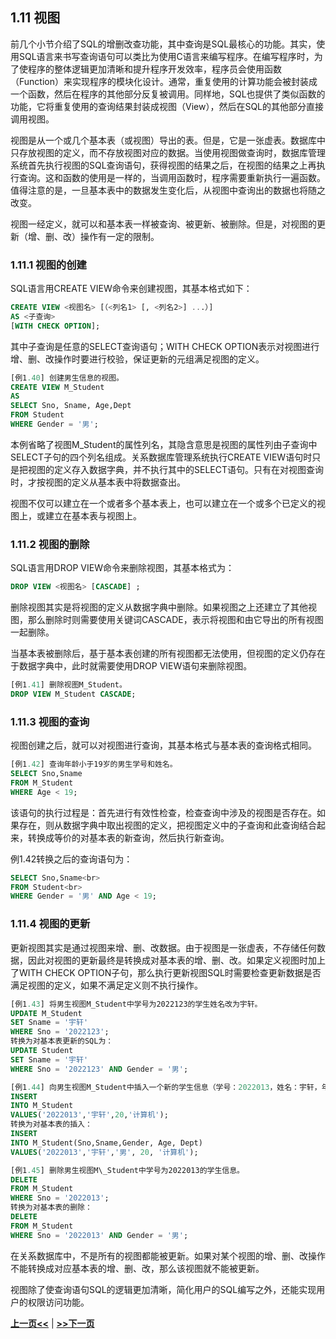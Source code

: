 ## 1.11 视图

前几个小节介绍了SQL的增删改查功能，其中查询是SQL最核心的功能。其实，使用SQL语言来书写查询语句可以类比为使用C语言来编写程序。在编写程序时，为了使程序的整体逻辑更加清晰和提升程序开发效率，程序员会使用函数（Function）来实现程序的模块化设计。通常，重复使用的计算功能会被封装成一个函数，然后在程序的其他部分反复被调用。同样地，SQL也提供了类似函数的功能，它将重复使用的查询结果封装成视图（View），然后在SQL的其他部分直接调用视图。

视图是从一个或几个基本表（或视图）导出的表。但是，它是一张虚表。数据库中只存放视图的定义，而不存放视图对应的数据。当使用视图做查询时，数据库管理系统首先执行视图的SQL查询语句，获得视图的结果之后，在视图的结果之上再执行查询。这和函数的使用是一样的，当调用函数时，程序需要重新执行一遍函数。值得注意的是，一旦基本表中的数据发生变化后，从视图中查询出的数据也将随之改变。

视图一经定义，就可以和基本表一样被查询、被更新、被删除。但是，对视图的更新（增、删、改）操作有一定的限制。


### 1.11.1  视图的创建

SQL语言用CREATE VIEW命令来创建视图，其基本格式如下：

```SQL
CREATE VIEW <视图名> [（<列名1> [, <列名2>] ...）] 
AS <子查询>
[WITH CHECK OPTION];
```

其中子查询是任意的SELECT查询语句；WITH CHECK OPTION表示对视图进行增、删、改操作时要进行校验，保证更新的元组满足视图的定义。

```SQL
[例1.40] 创建男生信息的视图。
CREATE VIEW M_Student 
AS
SELECT Sno, Sname, Age,Dept
FROM Student
WHERE Gender = '男';
```

本例省略了视图M_Student的属性列名，其隐含意思是视图的属性列由子查询中SELECT子句的四个列名组成。关系数据库管理系统执行CREATE VIEW语句时只是把视图的定义存入数据字典，并不执行其中的SELECT语句。只有在对视图查询时，才按视图的定义从基本表中将数据查出。

视图不仅可以建立在一个或者多个基本表上，也可以建立在一个或多个已定义的视图上，或建立在基本表与视图上。

### 1.11.2 视图的删除

SQL语言用DROP VIEW命令来删除视图，其基本格式为：

```SQL
DROP VIEW <视图名> [CASCADE] ;
```
删除视图其实是将视图的定义从数据字典中删除。如果视图之上还建立了其他视图，那么删除时则需要使用关键词CASCADE，表示将视图和由它导出的所有视图一起删除。

当基本表被删除后，基于基本表创建的所有视图都无法使用，但视图的定义仍存在于数据字典中，此时就需要使用DROP VIEW语句来删除视图。

```SQL
[例1.41] 删除视图M_Student。
DROP VIEW M_Student CASCADE;
```

### 1.11.3  视图的查询

视图创建之后，就可以对视图进行查询，其基本格式与基本表的查询格式相同。

```SQL
[例1.42] 查询年龄小于19岁的男生学号和姓名。
SELECT Sno,Sname
FROM M_Student
WHERE Age < 19;
```

该语句的执行过程是：首先进行有效性检查，检查查询中涉及的视图是否存在。如果存在，则从数据字典中取出视图的定义，把视图定义中的子查询和此查询结合起来，转换成等价的对基本表的新查询，然后执行新查询。

例1.42转换之后的查询语句为：
```SQL
SELECT Sno,Sname<br>
FROM Student<br>
WHERE Gender = '男' AND Age < 19;
```

### 1.11.4  视图的更新

更新视图其实是通过视图来增、删、改数据。由于视图是一张虚表，不存储任何数据，因此对视图的更新最终是转换成对基本表的增、删、改。如果定义视图时加上了WITH CHECK OPTION子句，那么执行更新视图SQL时需要检查更新数据是否满足视图的定义，如果不满足定义则不执行操作。

```SQL
[例1.43] 将男生视图M_Student中学号为2022123的学生姓名改为宇轩。
UPDATE M_Student
SET Sname = '宇轩' 
WHERE Sno = '2022123';
转换为对基本表更新的SQL为：
UPDATE Student
SET Sname = '宇轩' 
WHERE Sno = '2022123' AND Gender = '男';
```
```SQL
[例1.44] 向男生视图M_Student中插入一个新的学生信息（学号：2022013，姓名：宇轩，年龄：20，系：计算机）。
INSERT
INTO M_Student 
VALUES('2022013','宇轩',20,'计算机');
转换为对基本表的插入：
INSERT
INTO M_Student(Sno,Sname,Gender, Age, Dept)
VALUES('2022013','宇轩','男', 20, '计算机');
```
```SQL
[例1.45] 删除男生视图M\_Student中学号为2022013的学生信息。
DELETE
FROM M_Student
WHERE Sno = '2022013';
转换为对基本表的删除：
DELETE
FROM M_Student
WHERE Sno = '2022013' AND Gender = '男';
```

在关系数据库中，不是所有的视图都能被更新。如果对某个视图的增、删、改操作不能转换成对应基本表的增、删、改，那么该视图就不能被更新。

视图除了使查询语句SQL的逻辑更加清晰，简化用户的SQL编写之外，还能实现用户的权限访问功能。

[**上一页<<**](chapter1.10-R.md) | [**>>下一页**](chapterR1.12-D.md)
